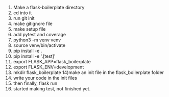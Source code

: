 1) Make a flask-boilerplate directory
2) cd into it
3) run git init
4) make gitignore file
5) make setup file
6) add pytest and coverage
7) python3 -m venv venv
8) source venv/bin/activate
9) pip install -e .
10) pip install -e '.[test]'
11) export FLASK_APP=flask_boilerplate
12) export FLASK_ENV=development
13) mkdir flask_boilerplate
14)make an init file in the flask_boilerplate folder
15) write your code in the init files
16) then finally, flask run
17) started making test, not finished yet.
